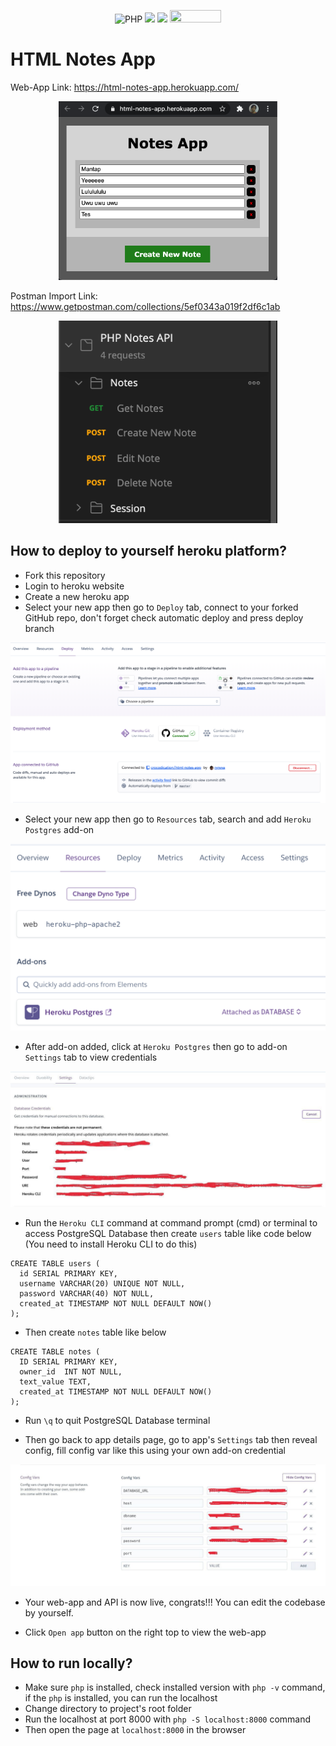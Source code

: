 <p align="center">
  <img alt="PHP" src="https://img.shields.io/badge/php-%23777BB4.svg?&style=for-the-badge&logo=php&logoColor=white"/>
  <img src="https://img.shields.io/badge/postgres-%23316192.svg?&style=for-the-badge&logo=postgresql&logoColor=white"/>
  <img src="https://badgen.net/badge/Open%20Source%20%3F/Yes%21/blue?icon=github" height="18.5"/>
  <img src="https://visitor-badge.laobi.icu/badge?page_id=crocodication.html-notes-app" width="82" height="20"/>
</p>

# HTML Notes App

Web-App Link: https://html-notes-app.herokuapp.com/

<p align="center">
  <img src="./screenshots/0.png" width=350>
</p>

Postman Import Link: https://www.getpostman.com/collections/5ef0343a019f2df6c1ab

<p align="center">
  <img src="./screenshots/1.png" width=350>
</p>

## How to deploy to yourself heroku platform?

- Fork this repository
- Login to heroku website
- Create a new heroku app
- Select your new app then go to ```Deploy``` tab, connect to your forked GitHub repo, don't forget check automatic deploy and press deploy branch

<p align="center">
  <img src="./screenshots/2.png">
</p>

- Select your new app then go to ```Resources``` tab, search and add ```Heroku Postgres``` add-on

<p align="center">
  <img src="./screenshots/3.png">
</p>

- After add-on added, click at ```Heroku Postgres``` then go to add-on ```Settings``` tab to view credentials

<p align="center">
  <img src="./screenshots/4.jpg">
</p>

- Run the ```Heroku CLI``` command at command prompt (cmd) or terminal to access PostgreSQL Database then create ```users``` table like code below (You need to install Heroku CLI to do this)

```
CREATE TABLE users (
  id SERIAL PRIMARY KEY,
  username VARCHAR(20) UNIQUE NOT NULL,
  password VARCHAR(40) NOT NULL,
  created_at TIMESTAMP NOT NULL DEFAULT NOW()
);
```

- Then create ```notes``` table like below

```
CREATE TABLE notes (
  ID SERIAL PRIMARY KEY,
  owner_id  INT NOT NULL,
  text_value TEXT,
  created_at TIMESTAMP NOT NULL DEFAULT NOW()
);
```

- Run ```\q``` to quit PostgreSQL Database terminal

- Then go back to app details page, go to app's ```Settings``` tab then reveal config, fill config var like this using your own add-on credential

<p align="center">
  <img src="./screenshots/5.jpg">
</p>

- Your web-app and API is now live, congrats!!! You can edit the codebase by yourself.

- Click ```Open app``` button on the right top to view the web-app

## How to run locally?

- Make sure ```php``` is installed, check installed version with ```php -v``` command, if the ```php``` is installed, you can run the localhost
- Change directory to project's root folder
- Run the localhost at port 8000 with ```php -S localhost:8000``` command
- Then open the page at ```localhost:8000``` in the browser